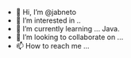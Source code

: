 - 👋 Hi, I’m @jabneto
- 👀 I’m interested in ..
- 🌱 I’m currently learning ... Java.
- 💞️ I’m looking to collaborate on ...
- 📫 How to reach me ...

<!---
jabneto/jabneto is a ✨ special ✨ repository because its `README.md` (this file) appears on your GitHub profile.
You can click the Preview link to take a look at your changes.
--->
